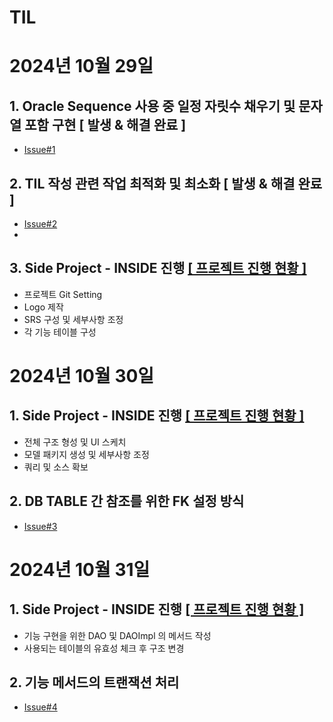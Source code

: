 # TIL

# 2024년 10월 29일 

## 1. Oracle Sequence 사용 중 일정 자릿수 채우기 및 문자열 포함 구현 [ 발생 & 해결 완료 ]
* [Issue#1](https://github.com/SulHyunRyung/INSIDE/issues/1)

## 2. TIL 작성 관련 작업 최적화 및 최소화 [ 발생 & 해결 완료 ]
* [Issue#2](https://github.com/SulHyunRyung/INSIDE/issues/2)
* 
## 3. Side Project - INSIDE 진행 [[ 프로젝트 진행 현황 ]](https://github.com/SulHyunRyung/INSIDE/tree/main)
* 프로젝트 Git Setting
* Logo 제작
* SRS 구성 및 세부사항 조정
* 각 기능 테이블 구성

# 2024년 10월 30일

## 1. Side Project - INSIDE 진행 [[ 프로젝트 진행 현황 ]](https://github.com/SulHyunRyung/INSIDE/tree/main)
* 전체 구조 형성 및 UI 스케치
* 모델 패키지 생성 및 세부사항 조정
* 쿼리 및 소스 확보

## 2. DB TABLE 간 참조를 위한 FK 설정 방식
* [Issue#3](https://github.com/SulHyunRyung/INSIDE/issues/3)

# 2024년 10월 31일

## 1. Side Project - INSIDE 진행 [[ 프로젝트 진행 현황 ]](https://github.com/SulHyunRyung/INSIDE/tree/main)
* 기능 구현을 위한 DAO 및 DAOImpl 의 메서드 작성
* 사용되는 테이블의 유효성 체크 후 구조 변경

## 2. 기능 메서드의 트랜잭션 처리
* [Issue#4](https://github.com/SulHyunRyung/INSIDE/issues/4)
